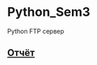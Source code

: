 # Python_Sem3
Python FTP сервер

## [Отчёт](https://github.com/Kompanion8/Python_Sem3/blob/main/ftp/ftp_srv_readme.pdf)
